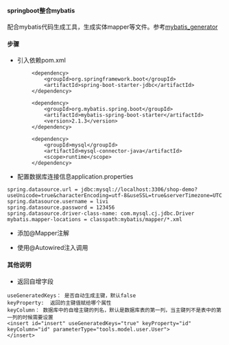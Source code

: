 #### springboot整合mybatis
配合mybatis代码生成工具，生成实体mapper等文件。参考[mybatis_generator](https://gitee.com/liviluo/mybatis_generator)


#### 步骤
- 引入依赖pom.xml
```
		<dependency>
			<groupId>org.springframework.boot</groupId>
			<artifactId>spring-boot-starter-jdbc</artifactId>
		</dependency>

		<dependency>
			<groupId>org.mybatis.spring.boot</groupId>
			<artifactId>mybatis-spring-boot-starter</artifactId>
			<version>2.1.3</version>
		</dependency>

		<dependency>
			<groupId>mysql</groupId>
			<artifactId>mysql-connector-java</artifactId>
			<scope>runtime</scope>
		</dependency>
```

- 配置数据库连接信息application.properties
```
spring.datasource.url = jdbc:mysql://localhost:3306/shop-demo?useUnicode=true&characterEncoding=utf-8&useSSL=true&serverTimezone=UTC
spring.datasource.username = livi
spring.datasource.password = 123456
spring.datasource.driver-class-name: com.mysql.cj.jdbc.Driver
mybatis.mapper-locations = classpath:mybatis/mapper/*.xml

```

- 添加@Mapper注解

- 使用@Autowired注入调用


#### 其他说明
- 返回自增字段

```
useGeneratedKeys： 是否自动生成主键，默认false
keyProperty:  返回的主键值赋给哪个属性
keyColumn： 数据库中的自增主键的列名，默认是数据库表的第一列，当主键列不是表中的第一列的时候需要设置
<insert id="insert" useGeneratedKeys="true" keyProperty="id"
keyColumn="id" parameterType="tools.model.user.User">
</insert>
```

